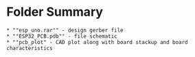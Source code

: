 # Folder Summary

	* ""esp_uno.rar"" - design gerber file
	* ""ESP32_PCB.pdb"" - file schematic
	* ""pcb_plot" - CAD plot along with board stackup and board characteristics
